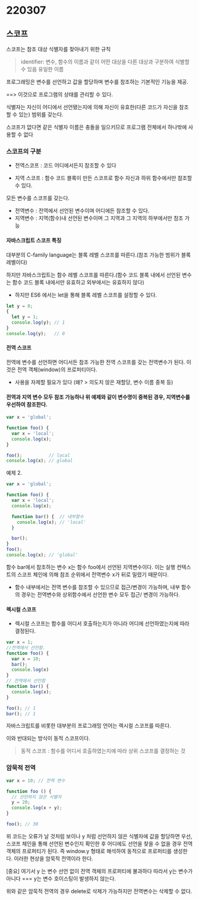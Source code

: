 # 220307

## 스코프

스코프는 참조 대상 식별자를 찾아내기 위한 규칙

> identifier: 변수, 함수의 이름과 같이 어떤 대상을 다른 대상과 구분하여 식별할 수 있음 유일한 이름



프로그래밍은 변수를 선언하고 값을 할당하며 변수를 참조하는 기본적인 기능을 제공.

==> 이것으로 프로그램의 상태를 관리할 수 있다.

식별자는 자신이 어디에서 선언됐는지에 의해 자신이 유효한(다른 코드가 자신을 참조할 수 있는) 범위를 갖는다.



스코프가 없다면 같은 식별자 이름은 충돌을 일으키므로 프로그램 전체에서 하나밖에 사용할 수 없다



### 스코프의 구분

- 전역스코프 : 코드 어디에서든지 참조할 수 있다

- 지역 스코프 : 함수 코드 블록이 만든 스코프로 함수 자신과 하위 함수에서만 참조할 수 있다.

모든 변수를 스코프를 갖는다.

- 전역변수 : 전역에서 선언된 변수이며 어디에든 참조할 수 있다.
- 지역변수 : 지역(함수)내 선언된 변수이며 그 지역과 그 지역의 하부에서만 참조 가능



#### 자바스크립트 스코프 특징

대부분의 C-family language는 블록 레벨 스코프를 따른다.(참조 가능한 범위가 블록 레벨이다)

하지만 자바스크립트는 함수 레벨 스코프를 따른다.(함수 코드 블록 내에서 선언된 변수는 함수 코드 블록 내에서만 유효하고 외부에서는 유효하지 않다)

- 하지만 ES6 에서는 let을 통해 블록 레벨 스코프를 설정할 수 있다.

```js
let y = 0;
{
  let y = 1;
  console.log(y); // 1
}
console.log(y);   // 0
```



#### 전역 스코프

전역에 변수를 선언하면 어디서든 참조 가능한 전역 스코프를 갖는 전역변수가 된다. 이것은 전역 객체(window)의 프로퍼티이다.

- 사용을 자제할 필요가 있다 (왜? > 의도치 않은 재할당, 변수 이름 중복 등)

#### 전역과 지역 변수 모두 참조 가능하나 위 예제와 같이 변수명이 중복된 경우, 지역변수를 우선하여 참조한다.

```js
var x = 'global';

function foo() {
  var x = 'local';
  console.log(x);
}

foo();          // local
console.log(x); // global
```



예제 2.

```js
var x = 'global';

function foo() {
  var x = 'local';
  console.log(x);

  function bar() {  // 내부함수
    console.log(x); // 'local'
  }

  bar();
}
foo();
console.log(x); // 'global'
```

함수 bar에서 참조하는 변수 x는 함수 foo에서 선언된 지역변수이다. 이는 실행 컨텍스트의 스코프 체인에 의해 참조 순위에서 전역변수 x가 뒤로 밀렸기 때문이다.



- 함수 내부에서는 전역 변수를 참조할 수 있으므로 접근/변경이 가능하며, 내부 함수의 경우는 전역변수와 상위함수에서 선언한 변수 모두 접근/ 변경이 가능하다.



#### 렉시컬 스코프

- 렉시컬 스코프는 함수를 어디서 호출하는지가 아니라 어디에 선언하였는지에 따라 결정된다.

```js
var x = 1;
//전역에서 선언함.
function foo() {
  var x = 10;
  bar();
  console.log(x)
}
// 전역에서 선언함
function bar() {
  console.log(x);
}

foo(); // 1
bar(); // 1
```

자바스크립트를 비롯한 대부분의 프로그래밍 언어는 렉시컬 스코프를 따른다.

이와 반대되는 방식이 동적 스코프이다.

> 동적 스코프 : 함수를 어디서 호출하였는지에 따라 상위 스코프를 결정하는 것



### 암묵적 전역

```js
var x = 10; // 전역 변수

function foo () {
  // 선언하지 않은 식별자
  y = 20;
  console.log(x + y);
}

foo(); // 30
```

위 코드는 오류가 날 것처럼 보이나 y 처럼 선언하지 않은 식별자에 값을 할당하면 우선, 스코프 체인을 통해 선언된 변수인지 확인한 후 어디에도 선언을 찾을 수 없을 경우 전역 객체의 프로퍼티가 된다. 즉 window.y 형태로 해석하여 동적으로 프로퍼티를 생성한다. 이러한 현상을 암묵적 전역이라 한다.

[중요] 여기서 y 는 변수 선언 없이 전역 객체의 프로퍼티에 불과하다 따라서 y는 변수가 아니다 === y는 변수 호이스팅이 발생하지 않는다.

위와 같은 암묵적 전역의 경우 delete로 삭제가 가능하지만 전역변수는 삭제할 수 없다.
